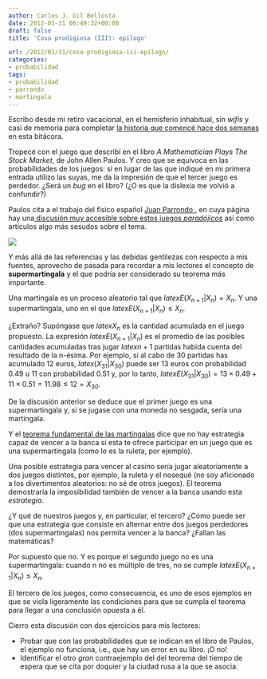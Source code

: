 ```yaml
---
author: Carlos J. Gil Bellosta
date: 2012-01-31 06:49:32+00:00
draft: false
title: 'Cosa prodigiosa (III): epílogo'

url: /2012/01/31/cosa-prodigiosa-iii-epilogo/
categories:
- probabilidad
tags:
- probabilidad
- parrondo
- martingala
---
```


Escribo desde mi retiro vacacional, en el hemisferio inhabitual, sin _wifis_ y casi de memoria para completar [la historia que comencé hace dos semanas](http://www.datanalytics.com/2012/01/12/cosa-prodigiosa-sin-palabras-i/) en esta bitácora.

Tropecé con el juego que describí en el libro _A Mathematician Plays The Stock Market_, de John Allen Paulos. Y creo que se equivoca en las probabilidades de los juegos: si en lugar de las que indiqué en mi primera entrada utilizo las suyas, me da la impresión de que el tercer juego es perdedor. ¿Será un _bug_ en el libro? (¿O es que la dislexia me volvió a confundir?)

Paulos cita a el trabajo del físico español [Juan Parrondo ](http://es.wikipedia.org/wiki/J._M._R._Parrondo), en cuya página hay una[ discusión muy accesible sobre estos juegos _paradójicos_](http://seneca.fis.ucm.es/parr/GAMES/inbrief.html) así como artículos algo más sesudos sobre el tema.

[![](/wp-uploads/2012/01/rules.gif)
](/wp-uploads/2012/01/rules.gif)

Y más allá de las referencias y las debidas gentilezas con respecto a mis fuentes, aprovecho de pasada para recordar a mis lectores el concepto de **supermartingala** y el que podría ser considerado su teorema más importante.

Una martingala es un proceso aleatorio tal que $latex E(X_{n+1} | X_n) = X_n$. Y una supermartingala, uno en el que $latex E(X_{n+1} | X_n) \le X_n$.

¿Extraño? Supóngase que $latex X_n$ es la cantidad acumulada en el juego propuesto. La expresión $latex E(X_{n+1} | X_n)$ es el promedio de las posibles cantidades acumuladas tras jugar $latex n+1$ partidas habida cuenta del resultado de la n-ésima. Por ejemplo, si al cabo de 30 partidas has acumulado 12 euros, $latex (X_{31} | X_{30})$ puede ser 13 euros con probabilidad 0.49 u 11 con probabilidad 0.51 y, por lo tanto, $latex E(X_{31} | X_{30}) = 13 \times 0.49 + 11 \times 0.51 = 11.98 \le 12 = X_{30}$.

De la discusión anterior se deduce que el primer juego es una supermartingala y, si se jugase con una moneda no sesgada, sería una martingala.

Y el [teorema fundamental de las martingalas](http://en.wikipedia.org/wiki/Optional_stopping_theorem) dice que no hay estrategia capaz de vencer a la banca si esta te ofrece participar en un juego que es una supermartingala (como lo es la ruleta, por ejemplo).

Una posible estrategia para vencer al casino sería jugar aleatoriamente a dos juegos distintos, por ejemplo, la ruleta y el nosequé (no soy aficionado a los divertimentos aleatorios: no sé de otros juegos). El teorema demostraría la imposibilidad también de vencer a la banca usando esta _estrategia_.

¿Y qué de nuestros juegos y, en particular, el tercero? ¿Cómo puede ser que una estrategia que consiste en alternar entre dos juegos perdedores (dos supermartingalas) nos permita vencer a la banca? ¿Fallan las matemáticas?

Por supuesto que no. Y es porque el segundo juego no es una supermartingala: cuando n no es múltiplo de tres, no se cumple $latex E(X_{n+1} | X_n) \le X_n$.

El tercero de los juegos, como consecuencia, es uno de esos ejemplos en que se viola ligeramente las condiciones para que se cumpla el teorema para llegar a una conclusión opuesta a él.

Cierro esta discusión con dos ejercicios para mis lectores:

* Probar que con las probabilidades que se indican en el libro de Paulos, el ejemplo no funciona, i.e., que hay un error en su libro. ¡O no!
* Identificar el otro _gran_ contraejemplo del del teorema del tiempo de espera que se cita por doquier y la ciudad rusa a la que se asocia.

